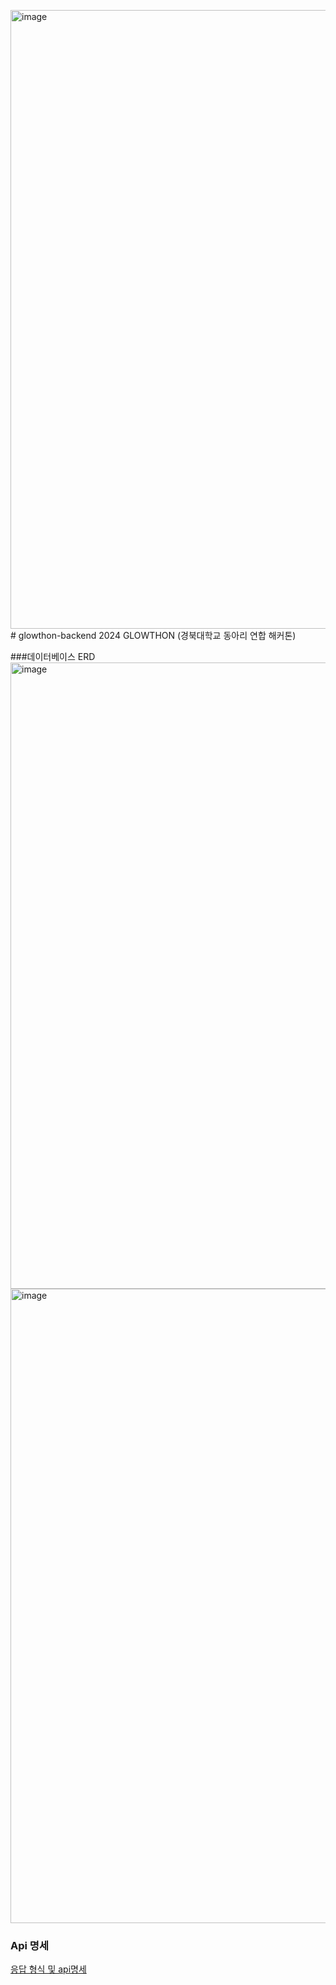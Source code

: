 <img width="990" alt="image" src="https://github.com/jamie2779/glowthon-backend/assets/56078563/a0f9e42f-5042-455f-8b91-53dfe39676dc"># glowthon-backend
2024 GLOWTHON (경북대학교 동아리 연합 해커톤)

###데이터베이스 ERD
<img width="1002" alt="image" src="https://github.com/jamie2779/glowthon-backend/assets/56078563/38d167b9-813a-4bf6-b2fe-acb0e0e1fb4d">
<img width="1015" alt="image" src="https://github.com/jamie2779/glowthon-backend/assets/56078563/a21b0831-5ec0-4304-ae16-33df32ea5fe9">

### Api 명세
[응답 형식 및 api명세](https://jamie2779.notion.site/7b13a03d5cdc4f9f8e068e59ebeb7c28?pvs=4)


